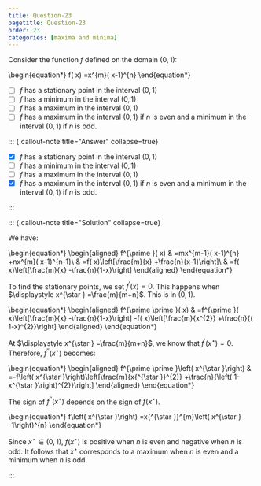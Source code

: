 ```yaml
---
title: Question-23
pagetitle: Question-23
order: 23
categories: [maxima and minima]
---
```


Consider the function $\displaystyle f$ defined on the domain $\displaystyle ( 0,1)$:

\begin{equation*}
f( x) =x^{m}( x-1)^{n}
\end{equation*}

- [ ] $\displaystyle f$ has a stationary point in the interval $\displaystyle ( 0,1)$
- [ ] $\displaystyle f$ has a minimum in the interval $\displaystyle ( 0,1)$
- [ ] $\displaystyle f$ has a maximum in the interval $\displaystyle ( 0,1)$
- [ ] $\displaystyle f$ has a maximum in the interval $\displaystyle ( 0,1)$ if $\displaystyle n$ is even and a minimum in the interval $\displaystyle ( 0,1)$ if $\displaystyle n$ is odd.

::: {.callout-note title="Answer" collapse=true}

- [x] $\displaystyle f$ has a stationary point in the interval $\displaystyle ( 0,1)$
- [ ] $\displaystyle f$ has a minimum in the interval $\displaystyle ( 0,1)$
- [ ] $\displaystyle f$ has a maximum in the interval $\displaystyle ( 0,1)$
- [x] $\displaystyle f$ has a maximum in the interval $\displaystyle ( 0,1)$ if $\displaystyle n$ is even and a minimum in the interval $\displaystyle ( 0,1)$ if $\displaystyle n$ is odd.

:::

::: {.callout-note title="Solution" collapse=true}

We have:

\begin{equation*}
\begin{aligned}
f^{\prime }( x) & =mx^{m-1}( x-1)^{n} +nx^{m}( x-1)^{n-1}\\
 & =f( x)\left[\frac{m}{x} +\frac{n}{x-1}\right]\\
 & =f( x)\left[\frac{m}{x} -\frac{n}{1-x}\right]
\end{aligned}
\end{equation*}

To find the stationary points, we set $\displaystyle f^{\prime }( x) =0$. This happens when $\displaystyle x^{\star } =\frac{m}{m+n}$. This is in $\displaystyle ( 0,1)$.

\begin{equation*}
\begin{aligned}
f^{\prime \prime }( x) & =f^{\prime }( x)\left[\frac{m}{x} -\frac{n}{1-x}\right] -f( x)\left[\frac{m}{x^{2}} +\frac{n}{( 1-x)^{2}}\right]
\end{aligned}
\end{equation*}

At $\displaystyle x^{\star } =\frac{m}{m+n}$, we know that $\displaystyle f^{\prime }\left( x^{\star }\right) =0$. Therefore, $\displaystyle f^{\prime \prime }\left( x^{\star }\right)$ becomes:

\begin{equation*}
\begin{aligned}
f^{\prime \prime }\left( x^{\star }\right) & =-f\left( x^{\star }\right)\left[\frac{m}{x{^{\star }}^{2}} +\frac{n}{\left( 1-x^{\star }\right)^{2}}\right]
\end{aligned}
\end{equation*}

The sign of $\displaystyle f^{\prime \prime }\left( x^{\star }\right)$ depends on the sign of $\displaystyle f\left( x^{\star }\right)$. 

\begin{equation*}
f\left( x^{\star }\right) =x{^{\star }}^{m}\left( x^{\star } -1\right)^{n}
\end{equation*}

Since $\displaystyle x^{\star } \in ( 0,1)$, $\displaystyle f\left( x^{\star }\right)$ is positive when $\displaystyle n$ is even and negative when $\displaystyle n$ is odd. It follows that $\displaystyle x^{\star }$ corresponds to a maximum when $\displaystyle n$ is even and a minimum when $\displaystyle n$ is odd.

:::
